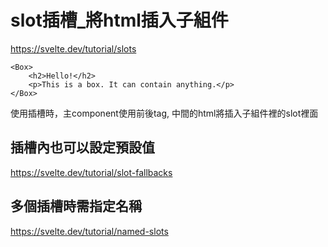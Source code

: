 # slot插槽_將html插入子組件
https://svelte.dev/tutorial/slots


```svelte
<Box>
    <h2>Hello!</h2>
    <p>This is a box. It can contain anything.</p>
</Box>
```

使用插槽時，主component使用前後tag, 中間的html將插入子組件裡的slot裡面


## 插槽內也可以設定預設值
https://svelte.dev/tutorial/slot-fallbacks


## 多個插槽時需指定名稱
https://svelte.dev/tutorial/named-slots
